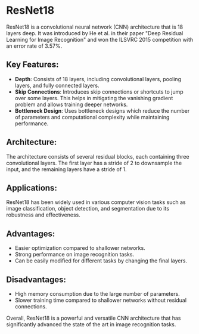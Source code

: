 # ResNet18

ResNet18 is a convolutional neural network (CNN) architecture that is 18 layers deep. It was introduced by He et al. in their paper "Deep Residual Learning for Image Recognition" and won the ILSVRC 2015 competition with an error rate of 3.57%.

## Key Features:
- **Depth**: Consists of 18 layers, including convolutional layers, pooling layers, and fully connected layers.
- **Skip Connections**: Introduces skip connections or shortcuts to jump over some layers. This helps in mitigating the vanishing gradient problem and allows training deeper networks.
- **Bottleneck Design**: Uses bottleneck designs which reduce the number of parameters and computational complexity while maintaining performance.

## Architecture:
The architecture consists of several residual blocks, each containing three convolutional layers. The first layer has a stride of 2 to downsample the input, and the remaining layers have a stride of 1.

## Applications:
ResNet18 has been widely used in various computer vision tasks such as image classification, object detection, and segmentation due to its robustness and effectiveness.

## Advantages:
- Easier optimization compared to shallower networks.
- Strong performance on image recognition tasks.
- Can be easily modified for different tasks by changing the final layers.

## Disadvantages:
- High memory consumption due to the large number of parameters.
- Slower training time compared to shallower networks without residual connections.

Overall, ResNet18 is a powerful and versatile CNN architecture that has significantly advanced the state of the art in image recognition tasks.
